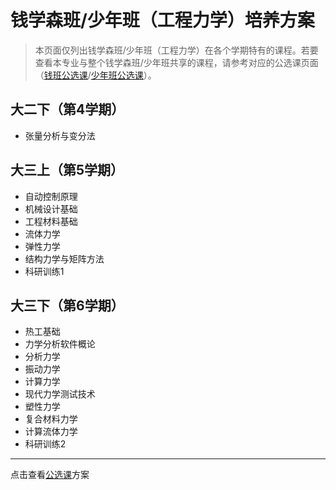 # 钱学森班/少年班（工程力学）培养方案
> 本页面仅列出钱学森班/少年班（工程力学）在各个学期特有的课程。若要查看本专业与整个钱学森班/少年班共享的课程，请参考对应的公选课页面（[钱班公选课](/program/qianxuesen)/[少年班公选课](/program/shaonianban-2015)）。

## 大二下（第4学期）
- 张量分析与变分法

## 大三上（第5学期）
- 自动控制原理
- 机械设计基础
- 工程材料基础
- 流体力学
- 弹性力学
- 结构力学与矩阵方法
- 科研训练1

## 大三下（第6学期）
- 热工基础
- 力学分析软件概论
- 分析力学
- 振动力学
- 计算力学
- 现代力学测试技术
- 塑性力学
- 复合材料力学
- 计算流体力学
- 科研训练2

---



点击查看[公选课](/program/qianxuesen)方案